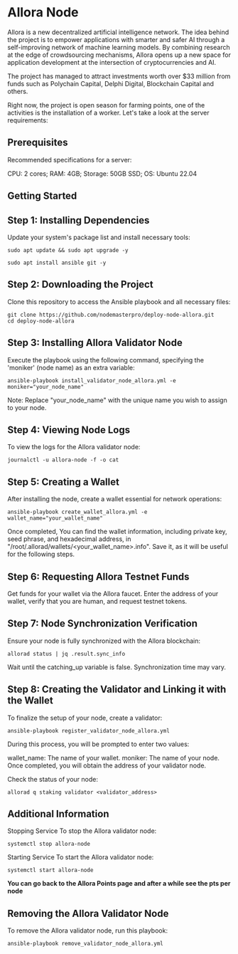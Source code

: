 # Allora Node 

Allora is a new decentralized artificial intelligence network. The idea behind the project is to empower applications with smarter and safer AI through a self-improving network of machine learning models. By combining research at the edge of crowdsourcing mechanisms, Allora opens up a new space for application development at the intersection of cryptocurrencies and AI. 

The project has managed to attract investments worth over $33 million from funds such as Polychain Capital, Delphi Digital, Blockchain Capital and others. 

Right now, the project is open season for farming points, one of the activities is the installation of a worker. Let's take a look at the server requirements:

## Prerequisites

Recommended specifications for a server:

CPU: 2 cores;
RAM: 4GB;
Storage: 50GB SSD;
OS: Ubuntu 22.04

## Getting Started

## Step 1: Installing Dependencies

Update your system's package list and install necessary tools:


```
sudo apt update && sudo apt upgrade -y
```
```
sudo apt install ansible git -y
```
## Step 2: Downloading the Project
Clone this repository to access the Ansible playbook and all necessary files:


```
git clone https://github.com/nodemasterpro/deploy-node-allora.git
cd deploy-node-allora
```

## Step 3: Installing Allora Validator Node
Execute the playbook using the following command, specifying the 'moniker' (node name) as an extra variable:

```
ansible-playbook install_validator_node_allora.yml -e moniker="your_node_name"
```
Note: Replace "your_node_name" with the unique name you wish to assign to your node.

## Step 4: Viewing Node Logs
To view the logs for the Allora validator node:

```
journalctl -u allora-node -f -o cat
```

## Step 5: Creating a Wallet
After installing the node, create a wallet essential for network operations:

```
ansible-playbook create_wallet_allora.yml -e wallet_name="your_wallet_name"
```
Once completed, You can find the wallet information, including private key, seed phrase, and hexadecimal address, in "/root/.allorad/wallets/<your_wallet_name>.info". Save it, as it will be useful for the following steps.

## Step 6: Requesting Allora Testnet Funds
Get funds for your wallet via the Allora faucet. Enter the address of your wallet, verify that you are human, and request testnet tokens.

## Step 7: Node Synchronization Verification
Ensure your node is fully synchronized with the Allora blockchain:

```
allorad status | jq .result.sync_info
```
Wait until the catching_up variable is false. Synchronization time may vary.

## Step 8: Creating the Validator and Linking it with the Wallet
To finalize the setup of your node, create a validator:

```
ansible-playbook register_validator_node_allora.yml
```
During this process, you will be prompted to enter two values:

wallet_name: The name of your wallet.
moniker: The name of your node.
Once completed, you will obtain the address of your validator node.

Check the status of your node:

```
allorad q staking validator <validator_address>
```
## Additional Information
Stopping Service
To stop the Allora validator node:

```
systemctl stop allora-node
```
Starting Service
To start the Allora validator node:

```
systemctl start allora-node
```

**You can go back to the Allora Points page and after a while see the pts per node**

## Removing the Allora Validator Node
To remove the Allora validator node, run this playbook:

```
ansible-playbook remove_validator_node_allora.yml
```
